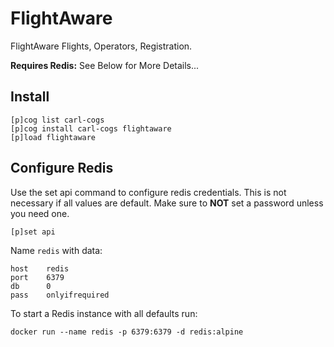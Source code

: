 # FlightAware

FlightAware Flights, Operators, Registration.

**Requires Redis:** See Below for More Details...

## Install

```text
[p]cog list carl-cogs
[p]cog install carl-cogs flightaware
[p]load flightaware
```

## Configure Redis

Use the set api command to configure redis credentials.
This is not necessary if all values are default.
Make sure to **NOT** set a password unless you need one.

```text
[p]set api
```

Name `redis` with data:
```text
host    redis
port    6379
db      0
pass    onlyifrequired
```

To start a Redis instance with all defaults run:
```text
docker run --name redis -p 6379:6379 -d redis:alpine
```
